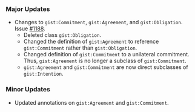 ### Major Updates

- Changes to `gist:Commitment`, `gist:Agreement`, and `gist:Obligation`. Issue [#1188](https://github.com/semanticarts/gist/issues/1188).
  - Deleted class `gist:Obligation`.
  - Changed the definition of `gist:Agreement` to reference `gist:Commitment` rather than `gist:Obligation`. 
  - Changed definition of `gist:Commitment` to a unilateral commitment. Thus, `gist:Agreement` is no longer a subclass of `gist:Commitment`.
  - `gist:Agreement` and `gist:Commitment` are now direct subclasses of `gist:Intention`. 
  

### Minor Updates
- Updated annotations on `gist:Agreement` and `gist:Commitment`. 